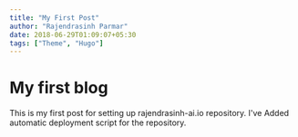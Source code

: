 ```yaml
---
title: "My First Post"
author: "Rajendrasinh Parmar"
date: 2018-06-29T01:09:07+05:30
tags: ["Theme", "Hugo"]
---
```


# My first blog
This is my first post for setting up rajendrasinh-ai.io repository.
I've Added automatic deployment script for the repository.
